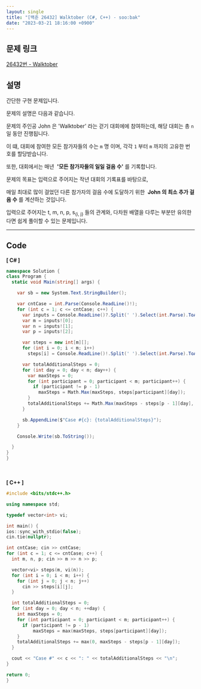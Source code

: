 ```yaml
---
layout: single
title: "[백준 26432] Walktober (C#, C++) - soo:bak"
date: "2023-03-21 18:16:00 +0900"
---
```


## 문제 링크
  [26432번 - Walktober](https://www.acmicpc.net/problem/26432)

## 설명
  간단한 구현 문제입니다. <br>

  문제의 설명은 다음과 같습니다. <br>

  문제의 주인공 John 은 'Walktober' 라는 걷기 대회에에 참여하는데, 해당 대회는 총 `n` 일 동안 진행됩니다.<br>

  이 떄, 대회에 참여한 모든 참가자들의 수는 `m` 명 이며, 각각 `1` 부터 `m` 까지의 고유한 번호를 할당받습니다.<br>

  또한, 대회에서는 매년 &nbsp;<b>'모든 참가자들의 일일 걸음 수'</b> 를 기록합니다.<br>

  문제의 목표는 입력으로 주어지는 작년 대회의 기록표를 바탕으로, <br>

  매일 최대로 많이 걸었던 다른 참가자의 걸음 수에 도달하기 위한 &nbsp;<b>John 의 최소 추가 걸음 수</b> 를 계산하는 것입니다.<br>

  입력으로 주어지는 t, m, n, p, s<sub>{i, j}</sub> 들의 관계와, 다차원 배열을 다루는 부분만 유의한다면 쉽게 풀이할 수 있는 문제입니다.<br>

- - -

## Code
<b>[ C# ] </b>
<br>

  ```c#
namespace Solution {
  class Program {
    static void Main(string[] args) {

      var sb = new System.Text.StringBuilder();

      var cntCase = int.Parse(Console.ReadLine()!);
      for (int c = 1; c <= cntCase; c++) {
        var inputs = Console.ReadLine()?.Split(' ').Select(int.Parse).ToArray();
        var m = inputs![0];
        var n = inputs![1];
        var p = inputs![2];

        var steps = new int[m][];
        for (int i = 0; i < m; i++)
          steps[i] = Console.ReadLine()!.Split(' ').Select(int.Parse).ToArray();

        var totalAdditionalSteps = 0;
        for (int day = 0; day < n; day++) {
          var maxSteps = 0;
          for (int participant = 0; participant < m; participant++) {
            if (participant != p - 1)
              maxSteps = Math.Max(maxSteps, steps[participant][day]);
          }
          totalAdditionalSteps += Math.Max(maxSteps - steps[p - 1][day], 0);
        }

        sb.AppendLine($"Case #{c}: {totalAdditionalSteps}");
      }

      Console.Write(sb.ToString());

    }
  }
}
  ```
<br><br>
<b>[ C++ ] </b>
<br>

  ```c++
#include <bits/stdc++.h>

using namespace std;

typedef vector<int> vi;

int main() {
  ios::sync_with_stdio(false);
  cin.tie(nullptr);

  int cntCase; cin >> cntCase;
  for (int c = 1; c <= cntCase; c++) {
    int m, n, p; cin >> m >> n >> p;

    vector<vi> steps(m, vi(n));
    for (int i = 0; i < m; i++) {
      for (int j = 0; j < n; j++)
        cin >> steps[i][j];
    }

    int totalAdditionalSteps = 0;
    for (int day = 0; day < n; ++day) {
      int maxSteps = 0;
      for (int participant = 0; participant < m; participant++) {
        if (participant != p - 1)
            maxSteps = max(maxSteps, steps[participant][day]);
      }
      totalAdditionalSteps += max(0, maxSteps - steps[p - 1][day]);
    }

    cout << "Case #" << c << ": " << totalAdditionalSteps << "\n";
  }

  return 0;
}
  ```
